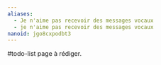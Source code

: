 ```yaml
---
aliases:
  - Je n'aime pas recevoir des messages vocaux
  - je n'aime pas recevoir des messages vocaux
nanoid: jgo8cxpodbt3
---
```


#todo-list page à rédiger.
